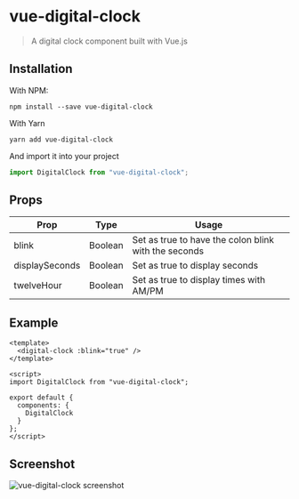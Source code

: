 # vue-digital-clock

> A digital clock component built with Vue.js

## Installation

With NPM:

```shell
npm install --save vue-digital-clock
```

With Yarn

```shell
yarn add vue-digital-clock
```

And import it into your project

```javascript
import DigitalClock from "vue-digital-clock";
```

## Props

| Prop    | Type | Usage  |
| ------  | ---- | ------ |
| blink   | Boolean | Set as true to have the colon blink with the seconds|
| displaySeconds   | Boolean | Set as true to display seconds|
| twelveHour   | Boolean | Set as true to display times with AM/PM|


## Example

```vue
<template>
  <digital-clock :blink="true" />
</template>

<script>
import DigitalClock from "vue-digital-clock";

export default {
  components: {
    DigitalClock
  }
};
</script>
```

## Screenshot

![vue-digital-clock screenshot](https://raw.githubusercontent.com/eddyerburgh/vue-digital-clock/master/assets/vue-digital-clock.gif)
